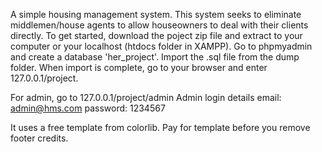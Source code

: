A simple housing management system. This system seeks to eliminate middlemen/house agents to allow houseowners to deal with their clients directly.
To get started, download the poject zip file and extract to your computer or your localhost (htdocs folder in XAMPP). Go to phpmyadmin and create a database 'her_project'. Import the .sql file from the dump folder. When import is complete, go to your browser and enter 127.0.0.1/project.

For admin, go to 127.0.0.1/project/admin 
Admin login details
email: admin@hms.com
password: 1234567


It uses a free template from colorlib. Pay for template before you remove footer credits.